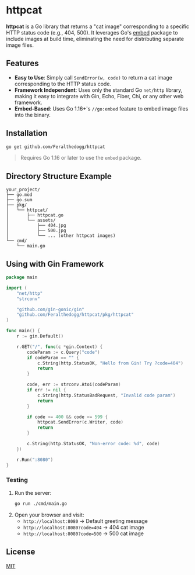# httpcat

**httpcat** is a Go library that returns a "cat image" corresponding to a specific HTTP status code (e.g., 404, 500). It leverages Go's [embed](https://pkg.go.dev/embed) package to include images at build time, eliminating the need for distributing separate image files.

## Features

- **Easy to Use**: Simply call `SendError(w, code)` to return a cat image corresponding to the HTTP status code.
- **Framework Independent**: Uses only the standard Go `net/http` library, making it easy to integrate with Gin, Echo, Fiber, Chi, or any other web framework.
- **Embed-Based**: Uses Go 1.16+'s `//go:embed` feature to embed image files into the binary.

## Installation

```bash
go get github.com/Feralthedogg/httpcat
```

> Requires Go 1.16 or later to use the `embed` package.

## Directory Structure Example

```
your_project/
├── go.mod
├── go.sum
├── pkg/
│   └── httpcat/
│       ├── httpcat.go
│       └── assets/
│           ├── 404.jpg
│           ├── 500.jpg
│           └── ... (other httpcat images)
└── cmd/
    └── main.go
```

## Using with Gin Framework
```go
package main

import (
    "net/http"
    "strconv"

    "github.com/gin-gonic/gin"
    "github.com/Feralthedogg/httpcat/pkg/httpcat"
)

func main() {
    r := gin.Default()

    r.GET("/", func(c *gin.Context) {
        codeParam := c.Query("code")
        if codeParam == "" {
            c.String(http.StatusOK, "Hello from Gin! Try ?code=404")
            return
        }

        code, err := strconv.Atoi(codeParam)
        if err != nil {
            c.String(http.StatusBadRequest, "Invalid code param")
            return
        }

        if code >= 400 && code <= 599 {
            httpcat.SendError(c.Writer, code)
            return
        }

        c.String(http.StatusOK, "Non-error code: %d", code)
    })

    r.Run(":8080")
}
```
### Testing

1. Run the server:
   ```bash
   go run ./cmd/main.go
   ```
2. Open your browser and visit:
   - `http://localhost:8080` → Default greeting message
   - `http://localhost:8080?code=404` → 404 cat image
   - `http://localhost:8080?code=500` → 500 cat image


## License

[MIT](LICENSE)